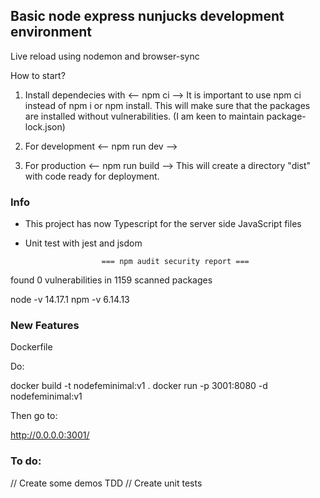 
## Basic node express nunjucks development environment

Live reload using nodemon and browser-sync

How to start? 
1. Install dependecies with <-- npm ci --> It is important to use npm ci instead of npm i or npm install. This will make sure that the packages are installed without vulnerabilities. (I am keen to maintain package-lock.json)

2. For development <-- npm run dev -->

3. For production <-- npm run build  -->  This will create a directory "dist" with code ready for deployment.

### Info
- This project has now Typescript for the server side JavaScript files
- Unit test with jest and jsdom


                                                                                
                       === npm audit security report ===                        
                                                                                
found 0 vulnerabilities
 in 1159 scanned packages

node -v 14.17.1
 npm -v 6.14.13 
 
### New Features
Dockerfile 

Do:

docker build -t nodefeminimal:v1  .
docker run -p 3001:8080 -d nodefeminimal:v1

Then go to:

http://0.0.0.0:3001/

### To do:
// Create some demos TDD 
// Create unit tests